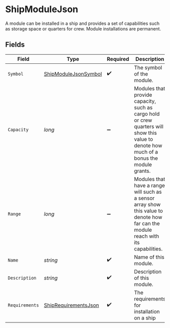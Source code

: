 # ShipModuleJson

A module can be installed in a ship and provides a set of capabilities such as storage space or quarters for crew. Module installations are permanent.


## Fields

| Field                                                                                                                                    | Type                                                                                                                                     | Required                                                                                                                                 | Description                                                                                                                              |
| ---------------------------------------------------------------------------------------------------------------------------------------- | ---------------------------------------------------------------------------------------------------------------------------------------- | ---------------------------------------------------------------------------------------------------------------------------------------- | ---------------------------------------------------------------------------------------------------------------------------------------- |
| `Symbol`                                                                                                                                 | [ShipModuleJsonSymbol](../../Models/Components/ShipModuleJsonSymbol.md)                                                                  | :heavy_check_mark:                                                                                                                       | The symbol of the module.                                                                                                                |
| `Capacity`                                                                                                                               | *long*                                                                                                                                   | :heavy_minus_sign:                                                                                                                       | Modules that provide capacity, such as cargo hold or crew quarters will show this value to denote how much of a bonus the module grants. |
| `Range`                                                                                                                                  | *long*                                                                                                                                   | :heavy_minus_sign:                                                                                                                       | Modules that have a range will such as a sensor array show this value to denote how far can the module reach with its capabilities.      |
| `Name`                                                                                                                                   | *string*                                                                                                                                 | :heavy_check_mark:                                                                                                                       | Name of this module.                                                                                                                     |
| `Description`                                                                                                                            | *string*                                                                                                                                 | :heavy_check_mark:                                                                                                                       | Description of this module.                                                                                                              |
| `Requirements`                                                                                                                           | [ShipRequirementsJson](../../Models/Components/ShipRequirementsJson.md)                                                                  | :heavy_check_mark:                                                                                                                       | The requirements for installation on a ship                                                                                              |